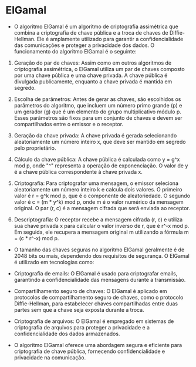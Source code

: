# ElGamal

* O algoritmo ElGamal é um algoritmo de criptografia assimétrica que combina a criptografia de chave pública e a troca de chaves de Diffie-Hellman. Ele é amplamente utilizado para garantir a confidencialidade das comunicações e proteger a privacidade dos dados. O funcionamento do algoritmo ElGamal é o seguinte:

1. Geração do par de chaves: Assim como em outros algoritmos de criptografia assimétrica, o ElGamal utiliza um par de chaves composto por uma chave pública e uma chave privada. A chave pública é divulgada publicamente, enquanto a chave privada é mantida em segredo.

2. Escolha de parâmetros: Antes de gerar as chaves, são escolhidos os parâmetros do algoritmo, que incluem um número primo grande (p) e um gerador (g) que é um elemento do grupo multiplicativo módulo p. Esses parâmetros são fixos para um conjunto de chaves e devem ser compartilhados entre o emissor e o receptor.

3. Geração da chave privada: A chave privada é gerada selecionando aleatoriamente um número inteiro x, que deve ser mantido em segredo pelo proprietário.

4. Cálculo da chave pública: A chave pública é calculada como y = g^x mod p, onde "^" representa a operação de exponenciação. O valor de y é a chave pública correspondente à chave privada x.

5. Criptografia: Para criptografar uma mensagem, o emissor seleciona aleatoriamente um número inteiro k e calcula dois valores. O primeiro valor é r = g^k mod p, que é o componente de aleatoriedade. O segundo valor é c = (m * y^k) mod p, onde m é o valor numérico da mensagem original. O par (r, c) é a mensagem cifrada que será enviada ao receptor.

6. Descriptografia: O receptor recebe a mensagem cifrada (r, c) e utiliza sua chave privada x para calcular o valor inverso de r, que é r^-x mod p. Em seguida, ele recupera a mensagem original m utilizando a fórmula m = (c * r^-x) mod p.

* O tamanho das chaves seguras no algoritmo ElGamal geralmente é de 2048 bits ou mais, dependendo dos requisitos de segurança. O ElGamal é utilizado em tecnologias como:

-  Criptografia de emails: O ElGamal é usado para criptografar emails, garantindo a confidencialidade das mensagens durante a transmissão.

- Compartilhamento seguro de chaves: O ElGamal é aplicado em protocolos de compartilhamento seguro de chaves, como o protocolo Diffie-Hellman, para estabelecer chaves compartilhadas entre duas partes sem que a chave seja exposta durante a troca.

- Criptografia de arquivos: O ElGamal é empregado em sistemas de criptografia de arquivos para proteger a privacidade e a confidencialidade dos dados armazenados.

* O algoritmo ElGamal oferece uma abordagem segura e eficiente para criptografia de chave pública, fornecendo confidencialidade e privacidade na comunicação.